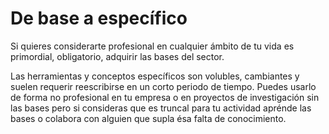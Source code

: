 # De base a específico

Si quieres considerarte profesional en cualquier ámbito de tu vida es primordial, obligatorio, adquirir las bases del sector.

Las herramientas y conceptos específicos son volubles, cambiantes y suelen requerir reescribirse en un corto periodo de tiempo. Puedes usarlo de forma no profesional en tu empresa o en proyectos de investigación sin las bases pero si consideras que es truncal para tu actividad aprénde las bases o colabora con alguien que supla ésa falta de conocimiento.
